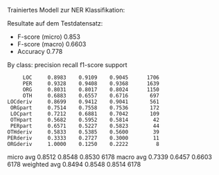Trainiertes Modell zur NER Klassifikation:

Resultate auf dem Testdatensatz:

- F-score (micro) 0.853
- F-score (macro) 0.6603
- Accuracy 0.778

By class:
              precision    recall  f1-score   support

         LOC     0.8983    0.9109    0.9045      1706
         PER     0.9328    0.9408    0.9368      1639
         ORG     0.8031    0.8017    0.8024      1150
         OTH     0.6883    0.6557    0.6716       697
    LOCderiv     0.8699    0.9412    0.9041       561
     ORGpart     0.7514    0.7558    0.7536       172
     LOCpart     0.7212    0.6881    0.7042       109
     OTHpart     0.5682    0.5952    0.5814        42
     PERpart     0.6571    0.5227    0.5823        44
    OTHderiv     0.5833    0.5385    0.5600        39
    PERderiv     0.3333    0.2727    0.3000        11
    ORGderiv     1.0000    0.1250    0.2222         8

   micro avg     0.8512    0.8548    0.8530      6178
   macro avg     0.7339    0.6457    0.6603      6178
weighted avg     0.8494    0.8548    0.8514      6178
